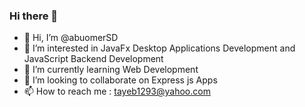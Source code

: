 ### Hi there 👋

<!--
**abuomerSD/abuomerSD** is a ✨ _special_ ✨ repository because its `README.md` (this file) appears on your GitHub profile.

Here are some ideas to get you started:


- 🔭 I’m currently working on ...
- 🌱 I’m currently learning ...
- 👯 I’m looking to collaborate on ...
- 🤔 I’m looking for help with ...
- 💬 Ask me about ...
- 📫 How to reach me: ...
- 😄 Pronouns: ...
- ⚡ Fun fact: ...
-->

- 👋 Hi, I’m @abuomerSD
- 👀 I’m interested in JavaFx Desktop Applications Development and JavaScript Backend Development
- 🌱 I’m currently learning Web Development 
- 💞️ I’m looking to collaborate on Express js Apps
- 📫 How to reach me : tayeb1293@yahoo.com


